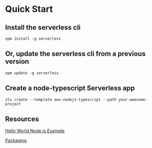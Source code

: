 # Quick Start

## Install the serverless cli
```
npm install -g serverless
```

## Or, update the serverless cli from a previous version
```
npm update -g serverless
```

## Create a node-typescript Serverless app
```
sls create --template aws-nodejs-typescript --path your-awesome-project
```

## Resources
[Hello World Node.js Example](https://serverless.com/framework/docs/providers/aws/examples/hello-world/node/) 

[Packaging](https://serverless.com/framework/docs/providers/aws/guide/packaging/)